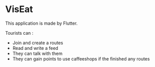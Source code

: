 # VisEat

This application is made by Flutter.

Tourists can :
- Join and create a routes
- Read and write a feed
- They can talk with them
- They can gain points to use caffeeshops if the finished any routes
